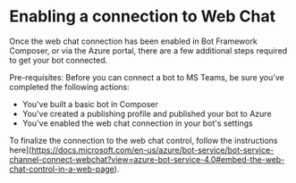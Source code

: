 # Enabling a connection to Web Chat

Once the web chat connection has been enabled in Bot Framework Composer, or via the Azure portal, there are a few additional steps required to get your bot connected.

Pre-requisites: Before you can connect a bot to MS Teams, be sure you've completed the following actions:

* You've built a basic bot in Composer
* You've created a publishing profile and published your bot to Azure
* You've enabled the web chat connection in your bot's settings

To finalize the connection to the web chat control, follow the instructions here](https://docs.microsoft.com/en-us/azure/bot-service/bot-service-channel-connect-webchat?view=azure-bot-service-4.0#embed-the-web-chat-control-in-a-web-page).